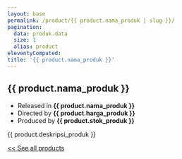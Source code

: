 ```yaml
---
layout: base
permalink: /product/{{ product.nama_produk | slug }}/
pagination:
  data: produk.data
  size: 1
  alias: product
eleventyComputed:
title: '{{ product.nama_produk }}'
---
```


## {{ product.nama_produk }}

- Released in **{{ product.nama_produk }}**
- Directed by **{{ product.harga_produk }}**
- Produced by **{{ product.stok_produk }}**

{{ product.deskripsi_produk }}

[<< See all products](/produk)
